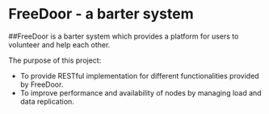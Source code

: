 # FreeDoor - a barter system

##FreeDoor is a barter system which provides a platform for users to volunteer and help each other.

The purpose of this project:
- To provide RESTful implementation for different functionalities provided by FreeDoor.
- To improve performance and availability of nodes by managing load and data replication.

